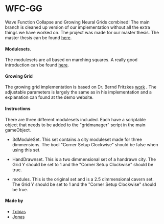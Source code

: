 # WFC-GG
Wave Function Collapse and Growing Neural Grids combined! The main branch is cleaned up version  of our implementation without all the extra things we have worked on. The project was made for our master thesis. The master thesis can be found [here](https://www.researchgate.net/publication/334416222_Expanding_Wave_Function_Collapse_with_Growing_Grids_for_Procedural_Content_Generation_Project_Expanding_Wave_Function_Collapse_with_Growing_Grids_for_Procedural_Content_Generation).

#### Modulesets.
The modulesets are all based on marching squares. A really good introduction can be found [here](https://www.boristhebrave.com/2013/07/14/tileset-roundup/).

#### Growing Grid
The growing grid implementation is based on Dr. Bernd Fritzkes [work](https://www.demogng.de/) .
The adjustable parameters is largely the same as in his implementation and a explanation can found at the demo website.

#### Instructions
There are three different modulesets included. Each have a scriptable object that needs to be added to the "gridmanager" script in the main gameObject.

- 3dModuleSet. This set contains a city moduleset made for three dimmensions. The bool "Corner Setup Clockwise" should be false when using this set.

- HandDrawnset. This is a two dimmensional set of a handrawn city. The Grid Y should be set to 1 and the "Corner Setup Clockwise" should be true.

- modules. This is the original set and is a 2.5 dimmensional cavern set. The Grid Y should be set to 1 and the "Corner Setup Clockwise" should be true.

#### Made by
- [Tobias]( https://github.com/Tobiasnm)
- [Jonas]( https://github.com/axksel)
